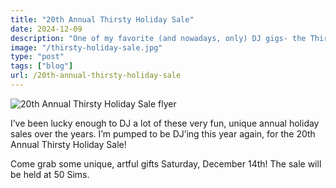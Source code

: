 ```yaml
---
title: "20th Annual Thirsty Holiday Sale"
date: 2024-12-09
description: "One of my favorite (and nowadays, only) DJ gigs- the Thirsty Holiday Sale. This one is the 20th!"
image: "/thirsty-holiday-sale.jpg"
type: "post"
tags: ["blog"]
url: /20th-annual-thirsty-holiday-sale
---
```


![20th Annual Thirsty Holiday Sale flyer](/posts/2024/thirsty/thirsty-holiday-sale.jpg)


I’ve been lucky enough to DJ a lot of these very fun, unique annual holiday sales over the years. I’m pumped to be DJ’ing this year again, for the 20th Annual Thirsty Holiday Sale!

Come grab some unique, artful gifts Saturday, December 14th! The sale will be held at 50 Sims.


